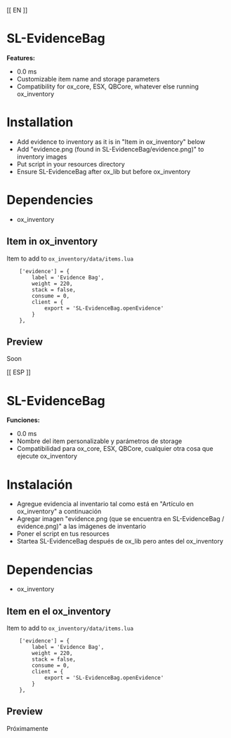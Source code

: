 [[ EN ]]

# SL-EvidenceBag

<b>Features:</b>
- 0.0 ms
- Customizable item name and storage parameters
- Compatibility for ox_core, ESX, QBCore, whatever else running ox_inventory

# Installation
- Add evidence to inventory as it is in "Item in ox_inventory" below
- Add "evidence.png (found in SL-EvidenceBag/evidence.png)" to inventory images
- Put script in your resources directory
- Ensure SL-EvidenceBag after ox_lib but before ox_inventory

# Dependencies
- ox_inventory

## Item in ox_inventory
Item to add to `ox_inventory/data/items.lua`
```
	['evidence'] = {
		label = 'Evidence Bag',
		weight = 220,
		stack = false,
		consume = 0,
		client = {
			export = 'SL-EvidenceBag.openEvidence'
		}
	},
```
## Preview
Soon

[[ ESP ]]

# SL-EvidenceBag

<b>Funciones:</b>
- 0.0 ms
- Nombre del item personalizable y parámetros de storage
- Compatibilidad para ox_core, ESX, QBCore, cualquier otra cosa que ejecute ox_inventory

# Instalación
- Agregue evidencia al inventario tal como está en "Artículo en ox_inventory" a continuación
- Agregar imagen "evidence.png (que se encuentra en SL-EvidenceBag / evidence.png)" a las imágenes de inventario
- Poner el script en tus resources
- Startea SL-EvidenceBag después de ox_lib pero antes del ox_inventory

# Dependencias
- ox_inventory

## Item en el ox_inventory
Item to add to `ox_inventory/data/items.lua`
```
	['evidence'] = {
		label = 'Evidence Bag',
		weight = 220,
		stack = false,
		consume = 0,
		client = {
			export = 'SL-EvidenceBag.openEvidence'
		}
	},
```
## Preview
Próximamente
